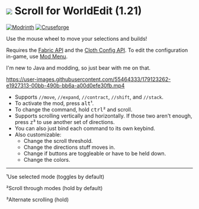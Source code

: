 # ![](src/main/resources/assets/scroll-for-worldedit/icon.png) Scroll for WorldEdit (1.21)

[![Modrinth](https://img.shields.io/badge/dynamic/json?color=5da545&label=Modrinth&suffix=%20downloads%20&query=downloads&url=https://api.modrinth.com/api/v1/mod/2Agd6VfX)](https://modrinth.com/mod/scroll-for-worldedit)
[![Cruseforge](https://img.shields.io/badge/Cruseforge-download-ff784d)](https://www.curseforge.com/minecraft/mc-mods/scroll-for-worldedit)

Use the mouse wheel to move your selections and builds!

Requires the [Fabric API](https://modrinth.com/mod/fabric-api/) and the [Cloth Config API](https://modrinth.com/mod/cloth-config). To edit the configuration in-game, use [Mod Menu](https://modrinth.com/mod/modmenu).

I'm new to Java and modding, so just bear with me on that.

https://user-images.githubusercontent.com/55464333/179123262-e1927313-00bb-490b-bb6a-a00d0efe30fb.mp4

-   Supports `//move`, `//expand`, `//contract`, `//shift`, and `//stack`.
-   To activate the mod, press <kbd>alt</kbd>¹.
-   To change the command, hold <kbd>ctrl</kbd>² and scroll.
-   Supports scrolling vertically and horizontally. If those two aren't enough, press <kbd>z</kbd>³ to use another set of directions.
-   You can also just bind each command to its own keybind.
-   Also customizable:
    -   Change the scroll threshold.
    -   Change the directions stuff moves in.
    -   Change if buttons are toggleable or have to be held down.
    -   Change the colors.

---

¹Use selected mode (toggles by default)

²Scroll through modes (hold by default)

³Alternate scrolling (hold)
